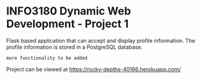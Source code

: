 # INFO3180 Dynamic Web Development - Project 1


Flask based application that can accept and display profile information.
The profile information is stored in a PostgreSQL database.

```
more functionality to be added
```
Project can be viewed at https://rocky-depths-40166.herokuapp.com/
